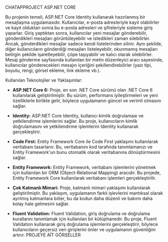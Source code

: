 CHATAPPROJECT ASP.NET CORE

Bu projenin temeli, ASP.NET Core Identity kullanarak hazırlanmış bir mesajlaşma uygulamasıdır. Kullanıcılar, e-posta adresleriyle kayıt olabilirler ve kayıt olduktan sonra bu e-posta adresleri ve şifreleriyle sisteme giriş yaparlar. Giriş yaptıktan sonra, kullanıcılar yeni mesajlar gönderebilir, gönderdikleri mesajları görüntüleyebilir ve istedikleri zaman silebilirler. Ancak, gönderdikleri mesajlar sadece kendi listelerinden silinir. Aynı şekilde, diğer kullanıcıların gönderdiği mesajları listeleyebilir, okunmamış mesajları belirgin şekilde işaretleyebilir, çöpe taşıyabilir ve kalıcı olarak silebilirler. Mesaj gönderme sayfasında kullanılan bir metin düzenleyici aracı sayesinde, kullanıcılar gönderecekleri mesajın içeriğini şekillendirebilirler (yazı tipi, boyutu, rengi, görsel ekleme, link ekleme vb.).

Kullanılan Teknolojiler ve Yaklaşımlar:

- **ASP.NET Core 6:** Proje, en son .NET Core sürümü olan .NET Core 6 kullanılarak geliştirilmiştir. Bu sürüm, performans iyileştirmeleri ve yeni özelliklerle birlikte gelir, böylece uygulamanın güncel ve verimli olmasını sağlar.

- **Identity:** ASP.NET Core Identity, kullanıcı kimlik doğrulaması ve yetkilendirme işlemlerini sağlar. Bu proje, kullanıcıların kimlik doğrulamasını ve yetkilendirme işlemlerini Identity kullanarak gerçekleştirir.

- **Code First:** Entity Framework Core ile Code First yaklaşımı kullanılarak veritabanı tasarlanır. Bu, veritabanını kod tarafında tanımlamanızı ve Entity Framework'un bunu otomatik olarak veritabanına dönüştürmesini sağlar.

- **Entity Framework:** Entity Framework, veritabanı işlemlerini yönetmek için kullanılan bir ORM (Object-Relational Mapping) aracıdır. Bu projede, Entity Framework Core kullanılarak veritabanı işlemleri gerçekleştirilir.

- **Çok Katmanlı Mimari:** Proje, katmanlı mimari yaklaşımı kullanılarak geliştirilmiştir. Bu yaklaşım, uygulamanın farklı işlevlerini mantıksal olarak ayrılmış katmanlara böler, bu da kodun daha düzenli ve bakımı daha kolay hale gelmesini sağlar.

- **Fluent Validation:** Fluent Validation, giriş doğrulama ve doğrulama kurallarını tanımlamak için kullanılan bir kütüphanedir. Bu proje, Fluent Validation kullanarak giriş doğrulama işlemlerini gerçekleştirir, böylece kullanıcıların geçersiz veri girişlerini önler ve uygulamanın güvenliğini artırır.
  PROJEYE AİT GÖRSELLER
  
